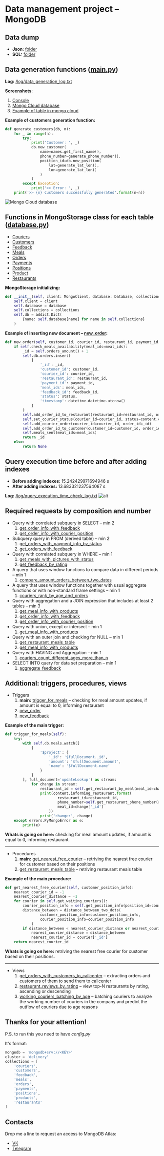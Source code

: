 # Data management project – MongoDB

## Data dump
- **Json:** [folder](https://github.com/ShatalovM/data_management_project_db/tree/master/data_dump/delivery_json)
- **SQL:** [folder](https://github.com/ShatalovM/data_management_project_db/tree/master/data_dump/delivery_sql)

## Data generation functions ([main.py](https://github.com/ShatalovM/data_management_project_db/blob/658c35751bd927c76a43c9e519ca8705e37d4a32/main.py#L32))
**Log:** [/log/data_generation_log.txt](https://github.com/ShatalovM/data_management_project_db/blob/master/log/data_generation_log.txt)

**Screenshots**:
1. [Console](https://github.com/ShatalovM/data_management_project_db/blob/master/images/data_generation.png)
2. [Mongo Cloud database](https://github.com/ShatalovM/data_management_project_db/blob/master/images/database_cloud_mongodb.png)
3. [Example of table in mongo cloud](https://github.com/ShatalovM/data_management_project_db/blob/master/images/table_preview_cloud_mongodb.png)

**Example of customers generation function:**
```python
def generate_customers(db, n):
    for _ in range(n):
        try:
            print('Customer: ', _)
            db.new_customer(
                name=names.get_first_name(),
                phone_number=generate_phone_number(),
                position_id=db.new_position(
                    lat=generate_lat_lon(),
                    lon=generate_lat_lon()
                )
            )
        except Exception:
            print('>> Error: ', _)
    print('>> {n} Customers successfully generated'.format(n=n))
```

![Mongo Cloud database](https://github.com/ShatalovM/data_management_project_db/blob/master/images/database_cloud_mongodb.png?raw=True)

## Functions in MongoStorage class for each table ([database.py](https://github.com/ShatalovM/data_management_project_db/blob/658c35751bd927c76a43c9e519ca8705e37d4a32/database.py))
- [Couriers](https://github.com/ShatalovM/data_management_project_db/blob/658c35751bd927c76a43c9e519ca8705e37d4a32/database.py#L478)
- [Customers](https://github.com/ShatalovM/data_management_project_db/blob/658c35751bd927c76a43c9e519ca8705e37d4a32/database.py#L270)
- [Feedback](https://github.com/ShatalovM/data_management_project_db/blob/658c35751bd927c76a43c9e519ca8705e37d4a32/database.py#L182)
- [Meals](https://github.com/ShatalovM/data_management_project_db/blob/658c35751bd927c76a43c9e519ca8705e37d4a32/database.py#L63)
- [Orders](https://github.com/ShatalovM/data_management_project_db/blob/658c35751bd927c76a43c9e519ca8705e37d4a32/database.py#L636)
- [Payments](https://github.com/ShatalovM/data_management_project_db/blob/658c35751bd927c76a43c9e519ca8705e37d4a32/database.py#L403)
- [Positions](https://github.com/ShatalovM/data_management_project_db/blob/658c35751bd927c76a43c9e519ca8705e37d4a32/database.py#L342)
- [Product](https://github.com/ShatalovM/data_management_project_db/blob/658c35751bd927c76a43c9e519ca8705e37d4a32/database.py#L27)
- [Restaurants](https://github.com/ShatalovM/data_management_project_db/blob/658c35751bd927c76a43c9e519ca8705e37d4a32/database.py#L809)

**MongoStorage initializing:**
```python
def __init__(self, client: MongoClient, database: Database, collections: List[str]) -> None:
    self.client = client
    self.database = database
    self.collections = collections
    self.db = addict.Dict(
        {name: self.database[name] for name in self.collections}
    )
```

**Example of inserting new document – [new_order](https://github.com/ShatalovM/data_management_project_db/blob/658c35751bd927c76a43c9e519ca8705e37d4a32/database.py#L647):**
```python
def new_order(self, customer_id, courier_id, restaurant_id, payment_id, meal_ids, feedback_id=None, status=content.order_statuses.preparing):
    if self.check_meals_availability(meal_ids=meal_ids):
        _id = self.orders_amount() + 1
        self.db.orders.insert(
            {
                '_id': _id,
                'customer_id': customer_id,
                'courier_id': courier_id,
                'restaurant_id': restaurant_id,
                'payment_id': payment_id,
                'meal_ids': meal_ids,
                'feedback_id': feedback_id,
                'status': status,
                'timestamp': datetime.datetime.utcnow()
            }
        )
        self.add_order_id_to_restaurant(restaurant_id=restaurant_id, order_id=_id)
        self.set_courier_status(courier_id=courier_id, status=content.courier_statuses.delivering)
        self.add_courier_order(courier_id=courier_id, order_id=_id)
        self.add_order_id_to_customer(customer_id=customer_id, order_id=_id)
        self.meals_sent(meal_ids=meal_ids)
        return _id
    else:
        return None
```

## Query execution time before and after adding indexes
- **Before adding indexes:** 15.242429971694946 s
- **After adding indexes:** 13.683321237564087 s

**Log:** [/log/query_execution_time_check_log.txt](https://github.com/ShatalovM/data_management_project_db/blob/master/log/query_execution_time_check_log.txt)
![alt](https://github.com/ShatalovM/data_management_project_db/blob/master/images/query_execution_time_with_without_indexes.png?raw=True)

## Required requests by composition and number
* Query with correlated subquery in SELECT – min 2
    1. [get_order_info_with_feedback](https://github.com/ShatalovM/data_management_project_db/blob/658c35751bd927c76a43c9e519ca8705e37d4a32/database.py#L725)
    2. [get_order_info_with_courier_position](https://github.com/ShatalovM/data_management_project_db/blob/658c35751bd927c76a43c9e519ca8705e37d4a32/database.py#L787)
* Subquery query in FROM (derived table) – min 2
    1. [get_orders_with_payment_info_by_status](https://github.com/ShatalovM/data_management_project_db/blob/658c35751bd927c76a43c9e519ca8705e37d4a32/database.py#L742)
    2. [get_orders_with_feedback](https://github.com/ShatalovM/data_management_project_db/blob/658c35751bd927c76a43c9e519ca8705e37d4a32/database.py#L759)
* Query with correlated subquery in WHERE – min 1
    1. [get_meals_with_pictures_with_status](https://github.com/ShatalovM/data_management_project_db/blob/658c35751bd927c76a43c9e519ca8705e37d4a32/database.py#L116)
    2. [get_feedback_by_rating](https://github.com/ShatalovM/data_management_project_db/blob/658c35751bd927c76a43c9e519ca8705e37d4a32/database.py#L237)
* A query that uses window functions to compare data in different periods – min 1
    1. [compare_amount_orders_between_two_dates](https://github.com/ShatalovM/data_management_project_db/blob/658c35751bd927c76a43c9e519ca8705e37d4a32/database.py#L696)
* A query that uses window functions together with usual aggregate functions or with non-standard frame settings – min 1
    1. [couriers_rank_by_age_and_orders](https://github.com/ShatalovM/data_management_project_db/blob/658c35751bd927c76a43c9e519ca8705e37d4a32/database.py#L576)
* Query with aggregation and a JOIN expression that includes at least 2 tables – min 3
    1. [get_meal_info_with_products](https://github.com/ShatalovM/data_management_project_db/blob/658c35751bd927c76a43c9e519ca8705e37d4a32/database.py#L140)
    2. [get_order_info_with_feedback](https://github.com/ShatalovM/data_management_project_db/blob/658c35751bd927c76a43c9e519ca8705e37d4a32/database.py#L724)
    3. [get_order_info_with_courier_position](https://github.com/ShatalovM/data_management_project_db/blob/658c35751bd927c76a43c9e519ca8705e37d4a32/database.py#L786)
* Query with union, except or intersect – min 1
    1. [get_meal_info_with_products](https://github.com/ShatalovM/data_management_project_db/blob/658c35751bd927c76a43c9e519ca8705e37d4a32/database.py#L141)
* Query with an outer join and checking for NULL – min 1
    1. [get_restaurant_meals_table](https://github.com/ShatalovM/data_management_project_db/blob/658c35751bd927c76a43c9e519ca8705e37d4a32/database.py#L912)
    2. [get_meal_info_with_products](https://github.com/ShatalovM/data_management_project_db/blob/658c35751bd927c76a43c9e519ca8705e37d4a32/database.py#L153)
* Query with HAVING and Aggregation – min 1
    1. [couriers_count_different_ages_more_than_n](https://github.com/ShatalovM/data_management_project_db/blob/658c35751bd927c76a43c9e519ca8705e37d4a32/database.py#L627)
* SELECT INTO query for data set preparation – min 1
    1. [aggregate_feedback](https://github.com/ShatalovM/data_management_project_db/blob/658c35751bd927c76a43c9e519ca8705e37d4a32/database.py#L221)

## Additional: triggers, procedures, views
* Triggers
    1. __main:__ [trigger_for_meals](https://github.com/ShatalovM/data_management_project_db/blob/658c35751bd927c76a43c9e519ca8705e37d4a32/database.py#L1029) – checking for meal amount updates, if amount is equal to 0, informing restaurant
    2. [new_order](https://github.com/ShatalovM/data_management_project_db/blob/658c35751bd927c76a43c9e519ca8705e37d4a32/database.py#L663)
    3. [new_feedback](https://github.com/ShatalovM/data_management_project_db/blob/658c35751bd927c76a43c9e519ca8705e37d4a32/database.py#L206)

**Example of the main trigger:**
```python
def trigger_for_meals(self):
    try:
        with self.db.meals.watch([
            {
                '$project': {
                    '_id': '$fullDocument._id',
                    'amount': '$fullDocument.amount',
                    'name': '$fullDocument.name'
                }
            }
        ], full_document='updateLookup') as stream:
            for change in stream:
                restaurant_id = self.get_restaurant_by_meal(meal_id=change['_id'])
                print(content.informing_restaurant.format(
                        restaurant_id=restaurant_id,
                        phone_number=self.get_restaurant_phone_number(restaurant_id=restaurant_id),
                        meal_id=change['_id']
                    ))
                print('change:', change)
    except errors.PyMongoError as e:
        print(e)
```
**Whats is going on here:** checking for meal amount updates, if amount is equal to 0, informing restaurant.

- - -

* Procedures
    1. __main:__ [get_nearest_free_courier](https://github.com/ShatalovM/data_management_project_db/blob/658c35751bd927c76a43c9e519ca8705e37d4a32/database.py#L612) – retriving the nearest free courier for customer based on their positions
    2. [get_restaurant_meals_table](https://github.com/ShatalovM/data_management_project_db/blob/658c35751bd927c76a43c9e519ca8705e37d4a32/database.py#L913) – retriving restaurant meals table

**Example of the main procedure:**
```python
def get_nearest_free_courier(self, customer_position_info):
    nearest_courier_id = -1
    nearest_courier_distance = -1
    for courier in self.get_waiting_couriers():
        courier_position_info = self.get_position_info(position_id=courier['position_id'])
        distance_between = distance_between_two_dots(
                customer_position_info=customer_position_info,
                courier_position_info=courier_position_info
            )
        if distance_between < nearest_courier_distance or nearest_courier_distance == -1:
            nearest_courier_distance = distance_between
            nearest_courier_id = courier['_id']
    return nearest_courier_id
```
**Whats is going on here:** retriving the nearest free courier for customer based on their positions.

- - -

* Views
    1. [get_orders_with_customers_to_callcenter](https://github.com/ShatalovM/data_management_project_db/blob/658c35751bd927c76a43c9e519ca8705e37d4a32/database.py#L952) – extracting orders and customers of them to send them to callcenter
    2. [restaurant_reviews_by_rating](https://github.com/ShatalovM/data_management_project_db/blob/658c35751bd927c76a43c9e519ca8705e37d4a32/database.py#L987) – view top-N restaurants by rating, ascending or descending
    2. [working_couriers_batching_by_age](https://github.com/ShatalovM/data_management_project_db/blob/658c35751bd927c76a43c9e519ca8705e37d4a32/database.py#L1012) – batching couriers to analyze the working number of couriers in the company and predict the outflow of couriers due to age reasons

## Thanks for your attention!
P.S. to run this you need to have _config.py_

It's format:
```python
mongodb = 'mongodb+srv://<KEY>'
cluster = 'delivery'
collections = [
    'couriers',
    'customers',
    'feedback',
    'meals',
    'orders',
    'payments',
    'positions',
    'products',
    'restaurants'
]
```

## Contacts
Drop me a line to request an access to MongoDB Atlas:
 - [VK](https://vk.com/mifkoff)
 - [Telegram](https://t.me/mifkoff)